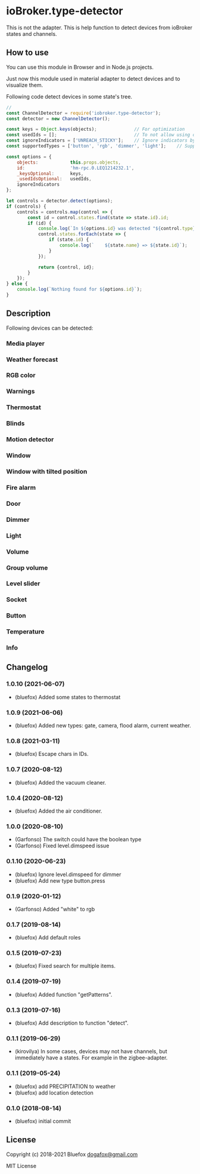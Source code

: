 # ioBroker.type-detector
This is not the adapter. 
This is help function to detect devices from ioBroker states and channels.

## How to use
You can use this module in Browser and in Node.js projects. 

Just now this module used in material adapter to detect devices and to visualize them.

Following code detect devices in some state's tree.

```javascript
// 
const ChannelDetector = require('iobroker.type-detector');
const detector = new ChannelDetector();

const keys = Object.keys(objects);				// For optimization
const usedIds = [];                 			// To not allow using of same ID in more than one device
const ignoreIndicators = ['UNREACH_STICKY'];    // Ignore indicators by name
const supportedTypes = ['button', 'rgb', 'dimmer', 'light'];	// Supported types. Leave it null if you want to get ALL devices.

const options = {
	objects:            this.props.objects,
	id:                 'hm-rpc.0.LEQ1214232.1',
	_keysOptional:      keys,
	_usedIdsOptional:   usedIds,
	ignoreIndicators
};

let controls = detector.detect(options);
if (controls) {
	controls = controls.map(control => {
		const id = control.states.find(state => state.id).id;
		if (id) {
			console.log(`In ${options.id} was detected "${control.type}" with following states:`);
			control.states.forEach(state => {
				if (state.id) {
					console.log(`    ${state.name} => ${state.id}`);
				}
			});

			return {control, id};
		}
	});
} else {
	console.log(`Nothing found for ${options.id}`);
}
```


## Description
Following devices can be detected:


### Media player

### Weather forecast

### RGB color

### Warnings

### Thermostat

### Blinds

### Motion detector

### Window

### Window with tilted position

### Fire alarm

### Door

### Dimmer

### Light

### Volume

### Group volume

### Level slider

### Socket

### Button

### Temperature

### Info

<!--
	Placeholder for the next version (at the beginning of the line):
	### __WORK IN PROGRESS__
-->

## Changelog
### 1.0.10 (2021-06-07)
* (bluefox) Added some states to thermostat

### 1.0.9 (2021-06-06)
* (bluefox) Added new types: gate, camera, flood alarm, current weather.

### 1.0.8 (2021-03-11)
* (bluefox) Escape chars in IDs.

### 1.0.7 (2020-08-12)
* (bluefox) Added the vacuum cleaner.

### 1.0.4 (2020-08-12)
* (bluefox) Added the air conditioner.

### 1.0.0 (2020-08-10)
* (Garfonso) The switch could have the boolean type 
* (Garfonso) Fixed level.dimspeed issue

### 0.1.10 (2020-06-23)
* (bluefox) Ignore level.dimspeed for dimmer
* (bluefox) Add new type button.press

### 0.1.9 (2020-01-12)
* (Garfonso) Added "white" to rgb

### 0.1.7 (2019-08-14)
* (bluefox) Add default roles

### 0.1.5 (2019-07-23)
* (bluefox) Fixed search for multiple items.

### 0.1.4 (2019-07-19)
* (bluefox) Added function "getPatterns".

### 0.1.3 (2019-07-16)
* (bluefox) Add description to function "detect".

### 0.1.1 (2019-06-29)
* (kirovilya) In some cases, devices may not have channels, but immediately have a states. For example in the zigbee-adapter.

### 0.1.1 (2019-05-24)
* (bluefox) add PRECIPITATION to weather
* (bluefox) add location detection

### 0.1.0 (2018-08-14)
* (bluefox) initial commit


## License
Copyright (c) 2018-2021 Bluefox <dogafox@gmail.com>

MIT License

